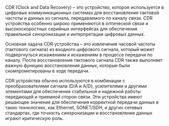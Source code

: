 CDR (Clock and Data Recovery) – это устройство, которое используется в цифровых коммуникационных системах для восстановления тактовой частоты и данных из сигнала, передаваемого по каналу связи. CDR устройства особенно широко применяются в оптической связи и высокоскоростных серийных интерфейсах для обеспечения правильной синхронизации и интерпретации цифровых данных.

Основная задача CDR устройства – это извлечение часовой частоты (тактового сигнала) из входного цифрового сигнала, который может подвергнуться искажениям и искажениям в процессе передачи по каналу. После восстановления тактового сигнала CDR также выполняет важную функцию восстановления данных, которые были скомпрометированы в ходе передачи.

CDR устройства обычно используются в комбинации с преобразователями сигнала (D/A и A/D), усилителями и другими элементами для обеспечения стабильной и надежной работы передающей и приемной сторон связи. Эти устройства имеют решающее значение для обеспечения корректной передачи данных в таких технологиях, как Ethernet, SONET/SDH, и других сетевых стандартах, где точность синхронизации и восстановление данных играют критическую роль.